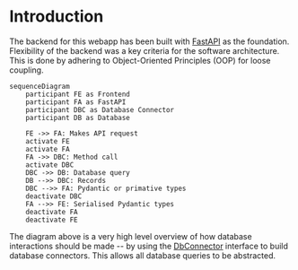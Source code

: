 # Introduction

The backend for this webapp has been built with [FastAPI](https://fastapi.tiangolo.com/) as the foundation.
Flexibility of the backend was a key criteria for the software architecture. This is done by adhering to Object-Oriented Principles (OOP) for loose coupling.

```mermaid
sequenceDiagram
    participant FE as Frontend
    participant FA as FastAPI
    participant DBC as Database Connector
    participant DB as Database

    FE ->> FA: Makes API request
    activate FE
    activate FA
    FA ->> DBC: Method call
    activate DBC
    DBC ->> DB: Database query
    DB -->> DBC: Records
    DBC -->> FA: Pydantic or primative types
    deactivate DBC
    FA -->> FE: Serialised Pydantic types
    deactivate FA
    deactivate FE

```

The diagram above is a very high level overview of how database interactions should be made -- by using the [DbConnector](db/db_connector.md) interface to build database connectors. This allows all database queries to be abstracted.
